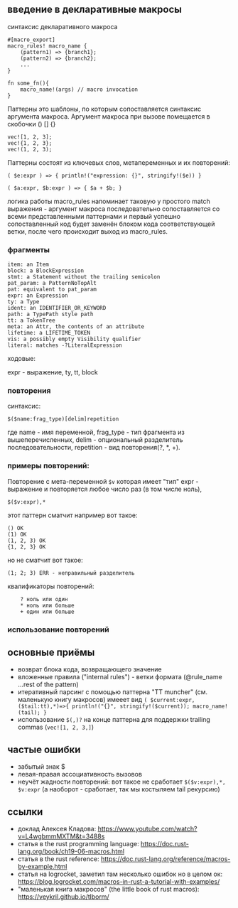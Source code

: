 ## введение в декларативные макросы

синтаксис декларативного макроса
```
#[macro_export]
macro_rules! macro_name {
    (pattern1) => {branch1};
    (pattern2) => {branch2};
    ...
}

fn some_fn(){
    macro_name!(args) // macro invocation
}
```

Паттерны это шаблоны, по которым сопоставляется синтаксис аргумента макроса.
Аргумент макроса при вызове помещается в скобочки () [] {}

```
vec![1, 2, 3];
vec!{1, 2, 3};
vec!(1, 2, 3);
```

Паттерны состоят из ключевых слов, метапеременных и их повторений:

```
( $e:expr ) => { println!("expression: {}", stringify!($e)) }
```


```
( $a:expr, $b:expr ) => { $a + $b; }
```

логика работы macro_rules напоминает таковую у простого match выражения - аргумент макроса последовательно сопоставляется со всеми представленными паттернами и первый успешно сопоставленный код будет заменён блоком кода соответствующей ветки, после чего происходит выход из macro_rules.

### фрагменты

    item: an Item 
    block: a BlockExpression
    stmt: a Statement without the trailing semicolon
    pat_param: a PatternNoTopAlt
    pat: equivalent to pat_param
    expr: an Expression
    ty: a Type
    ident: an IDENTIFIER_OR_KEYWORD
    path: a TypePath style path
    tt: a TokenTree
    meta: an Attr, the contents of an attribute
    lifetime: a LIFETIME_TOKEN
    vis: a possibly empty Visibility qualifier
    literal: matches -?LiteralExpression

ходовые:

expr - выражение, ty, tt, block

### повторения
синтаксис:

```
$($name:frag_type)[delim]repetition
```
где name - имя переменной, frag_type - тип фрагмента из вышеперечисленных, delim - опциональный разделитель последовательности, repetition - вид повторения(?, *, +).

### примеры повторений:
Повторение с мета-переменной ```$v``` которая имеет "тип" expr - выражение и повторяется любое число раз (в том числе ноль), 
```
$($v:expr),*
```
этот паттерн сматчит например вот такое:
```
() OK
(1) OK
(1, 2, 3) OK
{1, 2, 3} OK
```
но не сматчит вот такое:
```
(1; 2; 3) ERR - неправильный разделитель
```

квалификаторы повторений:
```
    ? ноль или один
    * ноль или больше
    + один или больше
```

### использование повторений

## основные приёмы
* возврат блока кода, возвращающего значение
* вложенные правила ("internal rules") - ветки формата (@rule_name ...rest of the pattern)
* итеративный парсинг с помощью паттерна "TT muncher" (см. маленькую книгу макросов)
имееет вид ```( $current:expr, ($tail:tt),*)=>{ println!("{}", stringify!($current)); macro_name!(tail); }```
* использование ```$(,)?``` на конце паттерна для поддержки trailing commas (```vec![1, 2, 3,]```)


## частые ошибки
* забытый знак $
* левая-правая ассоциативность вызовов
* неучёт жадности повторений: вот такое не сработает ```$($v:expr),*, $v:expr``` (а наоборот - сработает, так мы костыляем tail рекурсию)

## ссылки
* доклад Алексея Кладова: https://www.youtube.com/watch?v=L4wgbmmMXTM&t=3488s 
* статья в the rust programming language: https://doc.rust-lang.org/book/ch19-06-macros.html
* статья в the rust reference: https://doc.rust-lang.org/reference/macros-by-example.html
* статья на logrocket, заметил там несколько ошибок но в целом ок: https://blog.logrocket.com/macros-in-rust-a-tutorial-with-examples/
* "маленькая книга макросов" (the little book of rust macros): https://veykril.github.io/tlborm/ 

